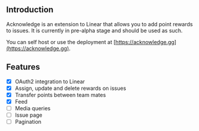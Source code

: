 ## Introduction

Acknowledge is an extension to Linear that allows you to add point rewards to issues. It is currently in pre-alpha stage and should be used as such. 

You can self host or use the deployment at [https://acknowledge.gg](https://acknowledge.gg).

## Features

- [x] OAuth2 integration to Linear
- [x] Assign, update and delete rewards on issues
- [x] Transfer points between team mates
- [x] Feed
- [ ] Media queries
- [ ] Issue page
- [ ] Pagination